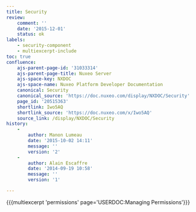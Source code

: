```yaml
---
title: Security
review:
    comment: ''
    date: '2015-12-01'
    status: ok
labels:
    - security-component
    - multiexcerpt-include
toc: true
confluence:
    ajs-parent-page-id: '31033314'
    ajs-parent-page-title: Nuxeo Server
    ajs-space-key: NXDOC
    ajs-space-name: Nuxeo Platform Developer Documentation
    canonical: Security
    canonical_source: 'https://doc.nuxeo.com/display/NXDOC/Security'
    page_id: '20515363'
    shortlink: Iwo5AQ
    shortlink_source: 'https://doc.nuxeo.com/x/Iwo5AQ'
    source_link: /display/NXDOC/Security
history:
    - 
        author: Manon Lumeau
        date: '2015-10-02 14:11'
        message: ''
        version: '2'
    - 
        author: Alain Escaffre
        date: '2014-09-19 10:58'
        message: ''
        version: '1'

---
```

{{{multiexcerpt 'permissions' page='USERDOC:Managing Permissions'}}}